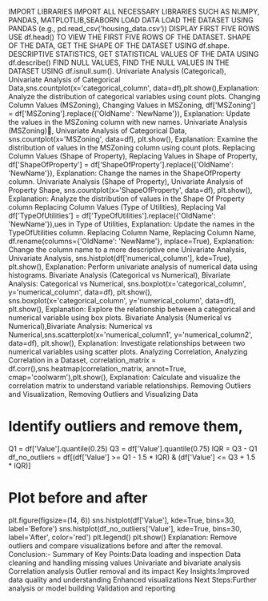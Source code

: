 IMPORT LIBRARIES
IMPORT ALL NECESSARY LIBRARIES SUCH AS NUMPY, PANDAS, MATPLOTLIB,SEABORN
LOAD DATA
LOAD THE DATASET USING PANDAS (e.g., pd.read_csv('housing_data.csv‘))
DISPLAY FIRST FIVE ROWS
USE df.head() TO VIEW THE FIRST FIVE ROWS OF THE DATASET.
SHAPE OF THE DATA, GET THE SHAPE OF THE DATASET USING df.shape.
DESCRIPTIVE STATISTICS, GET STATISTICAL VALUES OF THE DATA USING df.describe()
FIND NULL VALUES, FIND THE NULL VALUES IN THE DATASET USING df.isnull.sum().
Univariate Analysis (Categorical), Univariate Analysis of Categorical Data,sns.countplot(x='categorical_column', data=df),plt.show(),Explanation: Analyze the distribution of categorical variables using count plots.
Changing Column Values (MSZoning), Changing Values in MSZoning, df['MSZoning'] = df['MSZoning'].replace({'OldName': 'NewName'}), Explanation: Update the values in the MSZoning column with new names.
Univariate Analysis (MSZoning), Univariate Analysis of Categorical Data, sns.countplot(x='MSZoning', data=df), plt.show(), Explanation: Examine the distribution of values in the MSZoning column using count plots.
Replacing Column Values (Shape of Property), Replacing Values in Shape of Property, df['ShapeOfProperty'] = df['ShapeOfProperty'].replace({'OldName': 'NewName'}), Explanation: Change the names in the ShapeOfProperty column.
Univariate Analysis (Shape of Property), Univariate Analysis of Property Shape, sns.countplot(x='ShapeOfProperty', data=df), plt.show(), Explanation: Analyze the distribution of values in the Shape Of Property column
Replacing Column Values (Type of Utilities), Replacing Val
df['TypeOfUtilities'] = df['TypeOfUtilities'].replace({'OldName': 'NewName'}),ues in Type of Utilities, Explanation: Update the names in the TypeOfUtilities column.
Replacing Column Name, Replacing Column Name, df.rename(columns={'OldName': 'NewName'}, inplace=True), Explanation: Change the column name to a more descriptive one
Univariate Analysis, Univariate Analysis, sns.histplot(df['numerical_column'], kde=True), plt.show(), Explanation: Perform univariate analysis of numerical data using histograms.
Bivariate Analysis (Categorical vs Numerical), Bivariate Analysis: Categorical vs Numerical, sns.boxplot(x='categorical_column', y='numerical_column', data=df), plt.show(), sns.boxplot(x='categorical_column', y='numerical_column', data=df), plt.show(), Explanation: Explore the relationship between a categorical and numerical variable using box plots.
Bivariate Analysis (Numerical vs Numerical),Bivariate Analysis: Numerical vs Numerical,sns.scatterplot(x='numerical_column1', y='numerical_column2', data=df), plt.show(), Explanation: Investigate relationships between two numerical variables using scatter plots.
Analyzing Correlation, Analyzing Correlation in a Dataset, correlation_matrix = df.corr(),sns.heatmap(correlation_matrix, annot=True, cmap='coolwarm'),plt.show(), Explanation: Calculate and visualize the correlation matrix to understand variable relationships.
Removing Outliers and Visualization, Removing Outliers and Visualizing Data
# Identify outliers and remove them,
Q1 = df['Value'].quantile(0.25)
Q3 = df['Value'].quantile(0.75)
IQR = Q3 - Q1
df_no_outliers = df[(df['Value'] >= Q1 - 1.5 * IQR) & (df['Value'] <= Q3 + 1.5 * IQR)]

# Plot before and after
plt.figure(figsize=(14, 6))
sns.histplot(df['Value'], kde=True, bins=30, label='Before')
sns.histplot(df_no_outliers['Value'], kde=True, bins=30, label='After', color='red')
plt.legend()
plt.show()
Explanation: Remove outliers and compare visualizations before and after the removal.
Conclusion:- Summary of Key Points:Data loading and inspection
Data cleaning and handling missing values
Univariate and bivariate analysis
Correlation analysis
Outlier removal and its impact
Key Insights:Improved data quality and understanding
Enhanced visualizations
Next Steps:Further analysis or model building
Validation and reporting
